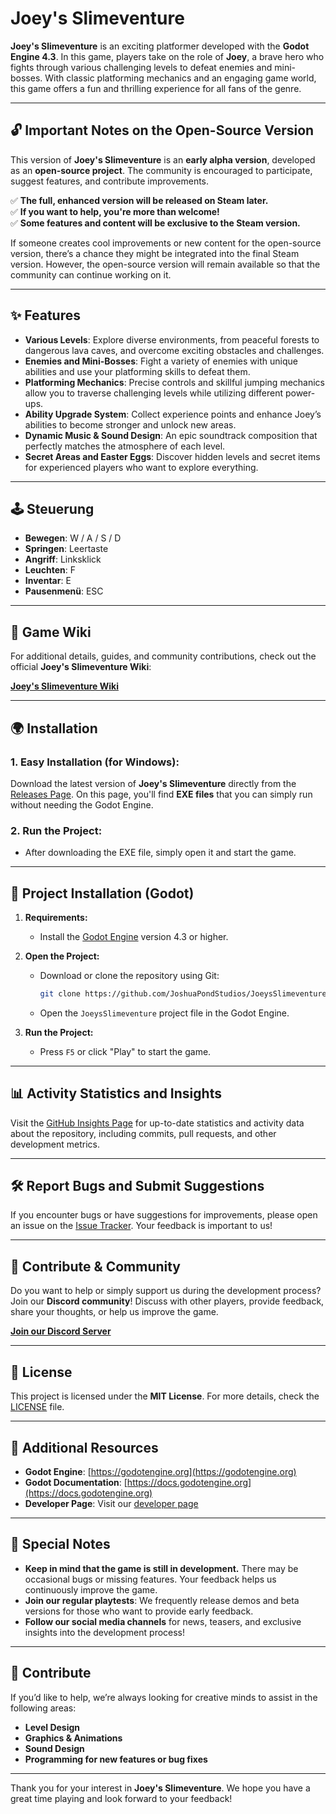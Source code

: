 # Joey's Slimeventure

**Joey's Slimeventure** is an exciting platformer developed with the **Godot Engine 4.3**. In this game, players take on the role of **Joey**, a brave hero who fights through various challenging levels to defeat enemies and mini-bosses. With classic platforming mechanics and an engaging game world, this game offers a fun and thrilling experience for all fans of the genre.

---

## 🔓 **Important Notes on the Open-Source Version**

This version of **Joey's Slimeventure** is an **early alpha version**, developed as an **open-source project**. The community is encouraged to participate, suggest features, and contribute improvements.

✅ **The full, enhanced version will be released on Steam later.**  
✅ **If you want to help, you're more than welcome!**  
✅ **Some features and content will be exclusive to the Steam version.**  

If someone creates cool improvements or new content for the open-source version, there’s a chance they might be integrated into the final Steam version. However, the open-source version will remain available so that the community can continue working on it.

---

## ✨ **Features**

- **Various Levels**: Explore diverse environments, from peaceful forests to dangerous lava caves, and overcome exciting obstacles and challenges.  
- **Enemies and Mini-Bosses**: Fight a variety of enemies with unique abilities and use your platforming skills to defeat them.  
- **Platforming Mechanics**: Precise controls and skillful jumping mechanics allow you to traverse challenging levels while utilizing different power-ups.  
- **Ability Upgrade System**: Collect experience points and enhance Joey’s abilities to become stronger and unlock new areas.  
- **Dynamic Music & Sound Design**: An epic soundtrack composition that perfectly matches the atmosphere of each level.  
- **Secret Areas and Easter Eggs**: Discover hidden levels and secret items for experienced players who want to explore everything.  

---

## 🕹️ **Steuerung**

- **Bewegen**: W / A / S / D  
- **Springen**: Leertaste  
- **Angriff**: Linksklick  
- **Leuchten**: F  
- **Inventar**: E  
- **Pausenmenü**: ESC  

---

## 📖 **Game Wiki**

For additional details, guides, and community contributions, check out the official **Joey's Slimeventure Wiki**:

[**Joey's Slimeventure Wiki**](https://github.com/JoshuaPondStudios/JoeysSlimeventure/wiki)

---

## 🌍 **Installation**

### 1. **Easy Installation** (for Windows):

Download the latest version of **Joey's Slimeventure** directly from the [Releases Page](https://github.com/JoshuaPondStudios/JoeysSlimeventure/releases/latest). On this page, you'll find **EXE files** that you can simply run without needing the Godot Engine.

### 2. **Run the Project:**

- After downloading the EXE file, simply open it and start the game.

---

## 📁 **Project Installation (Godot)**

1. **Requirements:**  
   - Install the [Godot Engine](https://godotengine.org/download) version 4.3 or higher.

2. **Open the Project:**  
   - Download or clone the repository using Git:

     ```bash
     git clone https://github.com/JoshuaPondStudios/JoeysSlimeventure.git
     ```

   - Open the `JoeysSlimeventure` project file in the Godot Engine.

3. **Run the Project:**  
   - Press `F5` or click "Play" to start the game.

---

## 📊 **Activity Statistics and Insights**

Visit the [GitHub Insights Page](https://github.com/JoshuaPondStudios/JoeysSlimeventure/graphs) for up-to-date statistics and activity data about the repository, including commits, pull requests, and other development metrics.

---

## 🛠️ **Report Bugs and Submit Suggestions**

If you encounter bugs or have suggestions for improvements, please open an issue on the [Issue Tracker](https://github.com/JoshuaPondStudios/JoeysSlimeventure/issues). Your feedback is important to us!

---

## 💬 **Contribute & Community**

Do you want to help or simply support us during the development process? Join our **Discord community**! Discuss with other players, provide feedback, share your thoughts, or help us improve the game.

[**Join our Discord Server**](https://discord.gg/yCkdZRcmn4)

---

## 📝 **License**

This project is licensed under the **MIT License**. For more details, check the [LICENSE](LICENSE) file.

---

## 🫠 **Additional Resources**

- **Godot Engine**: [https://godotengine.org](https://godotengine.org)  
- **Godot Documentation**: [https://docs.godotengine.org](https://docs.godotengine.org)  
- **Developer Page**: Visit our [developer page](https://pondsec.com)  

---

## 📌 **Special Notes**

- **Keep in mind that the game is still in development.** There may be occasional bugs or missing features. Your feedback helps us continuously improve the game.  
- **Join our regular playtests**: We frequently release demos and beta versions for those who want to provide early feedback.  
- **Follow our social media channels** for news, teasers, and exclusive insights into the development process!  

---

## 🤝 **Contribute**

If you’d like to help, we’re always looking for creative minds to assist in the following areas:

- **Level Design**  
- **Graphics & Animations**  
- **Sound Design**  
- **Programming for new features or bug fixes**  

---

Thank you for your interest in **Joey's Slimeventure**. We hope you have a great time playing and look forward to your feedback!
